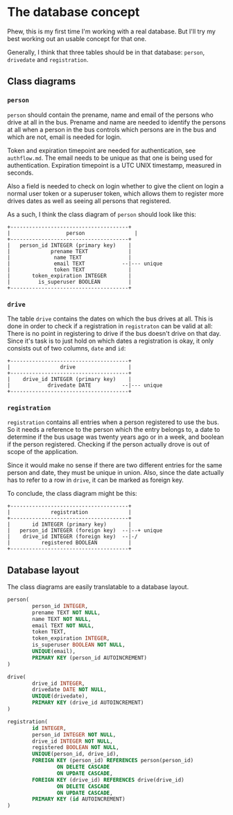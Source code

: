 # The database concept

Phew, this is my first time I'm working with a real database. But I'll try my
best working out an usable concept for that one.

Generally, I think that three tables should be in that database: `person`,
`drivedate` and `registration`.

## Class diagrams

### `person`

`person` should contain the prename, name and email of the persons who drive at
all in the bus. Prename and name are needed to identify the persons at all when
a person in the bus controls which persons are in the bus and which are not,
email is needed for login.

Token and expiration timepoint are needed for authentication, see `authflow.md`.
The email needs to be unique as that one is being used for authentication.
Expiration timepoint is a UTC UNIX timestamp, measured in seconds.

Also a field is needed to check on login whether to give the client on login a
normal user token or a superuser token, which allows them to register more
drives dates as well as seeing all persons that registered.

As a such, I think the class diagram of `person` should look like this:

```text
+--------------------------------------+
|       	       person                |
+--------------------------------------+
|   person_id INTEGER (primary key)    |
|             prename TEXT             |
|              name TEXT               |
|              email TEXT            --|--- unique
|              token TEXT              |
|       token_expiration INTEGER       |
|         is_superuser BOOLEAN         |
+--------------------------------------+
```

### `drive`

The table `drive` contains the dates on which the bus drives at all. This
is done in order to check if a registration in `registraton` can be valid at
all: There is no point in registering to drive if the bus doesn't drive on that
day. Since it's task is to just hold on which dates a registration is okay, it
only consists out of two columns, `date` and `id`:

```text
+--------------------------------------+
|                drive                 |
+--------------------------------------+
|    drive_id INTEGER (primary key)    |
|            drivedate DATE          --|--- unique
+--------------------------------------+
```

### `registration`

`registration` contains all entries when a person registered to use the bus. So
it needs a reference to the person which the entry belongs to, a date to
determine if the bus usage was twenty years ago or in a week, and boolean if the
person registered. Checking if the person actually drove is out of scope of the
application.

Since it would make no sense if there are two different entries for the same
person and date, they must be unique in union. Also, since the date actually has
to refer to a row in `drive`, it can be marked as foreign key.

To conclude, the class diagram might be this:

```text
+--------------------------------------+
|             registration             |
+--------------------------------------+
|       id INTEGER (primary key)       |
|   person_id INTEGER (foreign key)  --|--+ unique
|    drive_id INTEGER (foreign key)  --|-/
|          registered BOOLEAN          |
+--------------------------------------+
```

## Database layout

The class diagrams are easily translatable to a database layout.

```sql
person(
        person_id INTEGER,
        prename TEXT NOT NULL,
        name TEXT NOT NULL,
        email TEXT NOT NULL,
        token TEXT,
        token_expiration INTEGER,
        is_superuser BOOLEAN NOT NULL,
        UNIQUE(email),
        PRIMARY KEY (person_id AUTOINCREMENT)
)

drive(
        drive_id INTEGER,
        drivedate DATE NOT NULL,
        UNIQUE(drivedate),
        PRIMARY KEY (drive_id AUTOINCREMENT)
)

registration(
        id INTEGER,
        person_id INTEGER NOT NULL,
        drive_id INTEGER NOT NULL,
        registered BOOLEAN NOT NULL,
        UNIQUE(person_id, drive_id),
        FOREIGN KEY (person_id) REFERENCES person(person_id)
                ON DELETE CASCADE
                ON UPDATE CASCADE,
        FOREIGN KEY (drive_id) REFERENCES drive(drive_id)
                ON DELETE CASCADE
                ON UPDATE CASCADE,
        PRIMARY KEY (id AUTOINCREMENT) 
)
```

